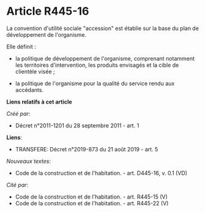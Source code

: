 # Article R445-16

La convention d'utilité sociale "accession" est établie sur la base du plan de développement de l'organisme. 

Elle définit : 

- la politique de développement de l'organisme, comprenant notamment les territoires d'intervention, les produits envisagés
et la cible de clientèle visée ; 

- la politique de l'organisme pour la qualité du service rendu aux accédants.

**Liens relatifs à cet article**

_Créé par_:

  - Décret n°2011-1201 du 28 septembre 2011 - art. 1

**Liens**:

  - TRANSFERE: Décret n°2019-873 du 21 août 2019 - art. 5

_Nouveaux textes_:

  - Code de la construction et de l'habitation. - art. D445-16, v. 0.1 (VD)

_Cité par_:

  - Code de la construction et de l'habitation. - art. R445-15 (V)
  - Code de la construction et de l'habitation. - art. R445-22 (V)
